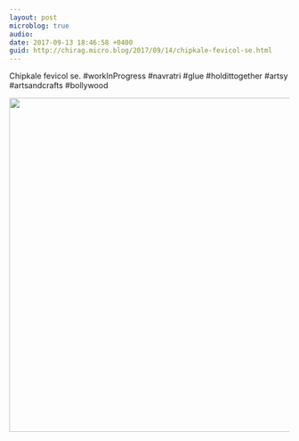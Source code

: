 ```yaml
---
layout: post
microblog: true
audio: 
date: 2017-09-13 18:46:58 +0400
guid: http://chirag.micro.blog/2017/09/14/chipkale-fevicol-se.html
---
```

Chipkale fevicol se. #workInProgress #navratri #glue #holdittogether #artsy #artsandcrafts #bollywood

<img src="http://chirag.micro.blog/uploads/2017/6a4cd7e5cb.jpg" width="600" height="600" />
